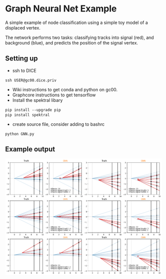 # Graph Neural Net Example

A simple example of node classification using a simple toy model of a displaced vertex.

The network performs two tasks: classifying tracks into signal (red), and background (blue), and predicts the position of the signal vertex.

## Setting up

* ssh to DICE
```
ssh USER@gc00.dice.priv
```
* Wiki instructions to get conda and python on gc00.
* Graphcore instructions to get tensorflow
* Install the spektral libary
```
pip install --upgrade pip
pip install spektral
```
* create source file, consider adding to bashrc

```
python GNN.py
```

## Example output

![plot](example/example.png)
